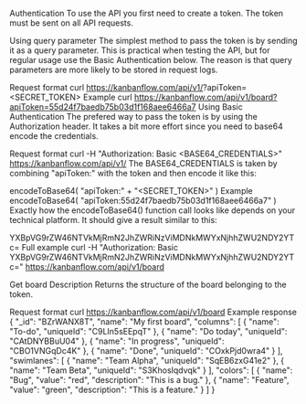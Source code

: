 Authentication
To use the API you first need to create a token. The token must be sent on all API requests.

Using query parameter
The simplest method to pass the token is by sending it as a query parameter. This is practical when testing the API, but for regular usage use the Basic Authentication below. The reason is that query parameters are more likely to be stored in request logs.

Request format
curl https://kanbanflow.com/api/v1/<RESOURCE>?apiToken=<SECRET_TOKEN>
Example
curl https://kanbanflow.com/api/v1/board?apiToken=55d24f7baedb75b03d1f168aee6466a7
Using Basic Authentication
The prefered way to pass the token is by using the Authorization header. It takes a bit more effort since you need to base64 encode the credentials.

Request format
curl -H "Authorization: Basic <BASE64_CREDENTIALS>" https://kanbanflow.com/api/v1/<RESOURCE>
The BASE64_CREDENTIALS is taken by combining "apiToken:" with the token and then encode it like this:

encodeToBase64( "apiToken:" + "<SECRET_TOKEN>" )
Example
encodeToBase64( "apiToken:55d24f7baedb75b03d1f168aee6466a7" )
Exactly how the encodeToBase64() function call looks like depends on your technical platform. It should give a result similar to this:

YXBpVG9rZW46NTVkMjRmN2JhZWRiNzViMDNkMWYxNjhhZWU2NDY2YTc=
Full example
curl -H "Authorization: Basic YXBpVG9rZW46NTVkMjRmN2JhZWRiNzViMDNkMWYxNjhhZWU2NDY2YTc=" https://kanbanflow.com/api/v1/board





Get board
Description
Returns the structure of the board belonging to the token.

Request format
curl https://kanbanflow.com/api/v1/board
Example response
{
    "_id": "BZrWANX8T",
    "name": "My first board",
    "columns": [
        {
            "name": "To-do",
            "uniqueId": "C9LIn5sEEpqT"
        },
        {
            "name": "Do today",
            "uniqueId": "CAtDNYBBuU04"
        },
        {
            "name": "In progress",
            "uniqueId": "CBO1VNGqDc4K"
        },
        {
            "name": "Done",
            "uniqueId": "COxkPjd0wra4"
        }
    ],
    "swimlanes": [
        {
            "name": "Team Alpha",
            "uniqueId": "SqEB6zxG41e2"
        },
        {
            "name": "Team Beta",
            "uniqueId": "S3KhosIqdvqk"
        }
    ],
    "colors": [
        {
            "name": "Bug",
            "value": "red",
            "description": "This is a bug."
        },
        {
            "name": "Feature",
            "value": "green",
            "description": "This is a feature."
        }
    ]
}